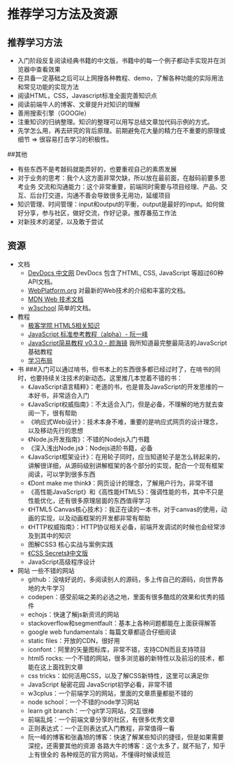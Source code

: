 # 推荐学习方法及资源

## 推荐学习方法
* 入门阶段反复阅读经典书籍的中文版，书籍中的每一个例子都动手实现并在浏览器中查看效果
* 在具备一定基础之后可以上网搜各种教程、demo，了解各种功能的实际用法和常见功能的实现方法
* 阅读HTML，CSS，Javascript标准全面完善知识点
* 阅读前端牛人的博客、文章提升对知识的理解
* 善用搜索引擎（GOOGle）
* 注重知识的归纳整理。知识的整理可以用写总结文章加代码示例的方式。
* 先学怎么用，再去研究的背后原理。前期避免花大量的精力在不重要的原理或细节 => 很容易打击学习的积极性。

##其他
* 有些东西不是考敲码就能弄好的，也要重视自己的素质发展
* 对于业务的思考：我个人这方面非常欠缺，所以放在最前面，在敲码前要多思考业务 交流和沟通能力：这个非常重要，前端同时需要与项目经理、产品、交互、后台打交道，沟通不善会导致很多无用功，延缓项目
* 知识管理、时间管理：input和output的平衡，output是最好的input。如何做好分享，参与社区，做好交流，作好记录。推荐番茄工作法
* 对新技术的渴望，以及敢于尝试

## 资源
* 文档
  * [DevDocs 中文网](http://www.devdocs.me/) DevDocs 包含了HTML, CSS, JavaScript 等超过60种API文档。
  * [WebPlatform.org](http://docs.webplatform.org/) 对最新的Web技术的介绍和丰富的文档。
  * [MDN Web 技术文档](https://developer.mozilla.org/zh-CN/docs/Web)
  * [w3school](http://www.w3school.com.cn/) 简单的文档。
* 教程
  * [极客学院 HTML5相关知识](http://www.jikexueyuan.com/path/html5/)
  * [JavaScript 标准参考教程（alpha）- 阮一峰](http://javascript.ruanyifeng.com/)
  * [JavaScript简易教程 v0.3.0 - 颜海镜](http://yanhaijing.com/basejs/) 我所知道最完整最简洁的JavaScript基础教程
  * [学习布局](http://zh.learnlayout.com/)
* 书
  ###入门可以通过啃书，但书本上的东西很多都已经过时了，在啃书的同时，也要持续关注技术的新动态。这里推几本觉着不错的书：
  * 《JavaScript语言精粹》：老道的书，也是普及JavaScript的开发思维的一本好书，非常适合入门
  * 《JavaScript权威指南》：不太适合入门，但是必备，不理解的地方就去查阅一下，很有帮助
  * 《响应式Web设计》：技术本身不难，重要的是响应式网页的设计理念，以及移动先行的思想
  * 《Node.js开发指南》：不错的Nodejs入门书籍
  * 《深入浅出Node.js》：Nodejs进阶书籍，必备
  * 《JavaScript框架设计》：在用轮子同时，应当知道轮子是怎么转起来的，讲解很详细，从源码级别讲解框架的各个部分的实现，配合一个现有框架阅读，可以学到很多东西
  * 《Dont make me think》：网页设计的理念，了解用户行为，非常不错
  * 《高性能JavaScript》和《高性能HTML5》：强调性能的书，其中不只是性能优化，还有很多原理层面的东西值得学习
  * 《HTML5 Canvas核心技术》：我正在读的一本书，对于canvas的使用，动画的实现，以及动画框架的开发都非常有帮助
  * 《HTTP权威指南》：HTTP协议相关必备，前端开发调试的时候也会经常涉及到其中的知识
  * 图解CSS3 核心实战与案例实践
  * [《CSS Secrets》中文版](https://github.com/cssmagic/CSS-Secrets)
  * JavaScript高级程序设计
* 网站
一些不错的网站
  * github：没啥好说的，多阅读别人的源码，多上传自己的源码，向世界各地的大牛学习
  * codepen：感受前端之美的必选之地，里面有很多酷炫的效果和优秀的插件
  * echojs：快速了解js新资讯的网站
  * stackoverflow和segmentfault：基本上各种问题都能在上面获得解答
  * google web fundamentals：每篇文章都适合仔细阅读
  * static files：开放的CDN，很好用
  * iconfont：阿里的矢量图标库，非常不错，支持CDN而且支持项目
  * html5 rocks: 一个不错的网站，很多浏览器的新特性以及前沿的技术，都能在这上面找到文章
  * css tricks：如何活用CSS，以及了解CSS新特性，这里可以满足你
  * JavaScript 秘密花园 JavaScript初学必看，非常不错
  * w3cplus：一个前端学习的网站，里面的文章质量都挺不错的
  * node school：一个不错的node学习网站
  * learn git branch：一个git学习网站，交互很棒
  * 前端乱炖：一个前端文章分享的社区，有很多优秀文章
  * 正则表达式：一个正则表达式入门教程，非常值得一看
  * 阮一峰的博客和张鑫旭的博客：快速了解某些知识的捷径，但是如果需要深挖，还需要其他的资源
  各路大牛的博客：这个太多了，就不贴了，知乎上有很全的
  各种规范的官方网站，不懂得时候读规范
